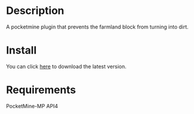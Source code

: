 # Description
A pocketmine plugin that prevents the farmland block from turning into dirt.

# Install
You can click [here](https://github.com/HakanBabus/FarmGuarder/releases) to download the latest version.

# Requirements
PocketMine-MP API4
